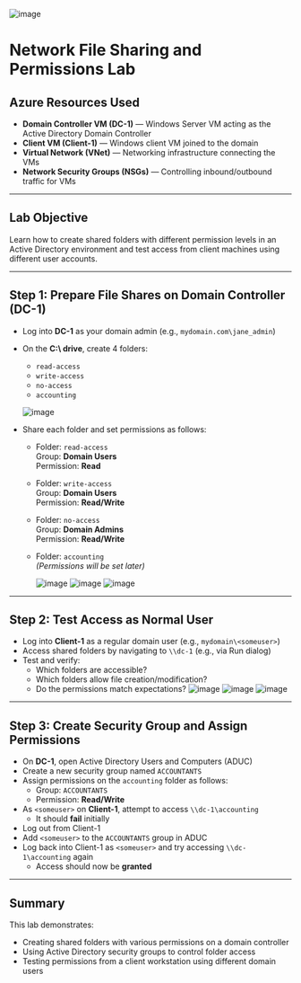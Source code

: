 ![image](https://github.com/user-attachments/assets/883d9ab0-bb49-4d89-ba55-b43123f1ceb3)

# Network File Sharing and Permissions Lab

## Azure Resources Used
- **Domain Controller VM (DC-1)** — Windows Server VM acting as the Active Directory Domain Controller
- **Client VM (Client-1)** — Windows client VM joined to the domain
- **Virtual Network (VNet)** — Networking infrastructure connecting the VMs
- **Network Security Groups (NSGs)** — Controlling inbound/outbound traffic for VMs

---

## Lab Objective
Learn how to create shared folders with different permission levels in an Active Directory environment and test access from client machines using different user accounts.

---

## Step 1: Prepare File Shares on Domain Controller (DC-1)

- Log into **DC-1** as your domain admin (e.g., `mydomain.com\jane_admin`)
- On the **C:\ drive**, create 4 folders:
  - `read-access`
  - `write-access`
  - `no-access`
  - `accounting`
    
  ![image](https://github.com/user-attachments/assets/d9f26d7a-620f-4986-b20b-8b28d4ebefd7)

- Share each folder and set permissions as follows:
  - Folder: `read-access`  
    Group: **Domain Users**  
    Permission: **Read**
  - Folder: `write-access`  
    Group: **Domain Users**  
    Permission: **Read/Write**
  - Folder: `no-access`  
    Group: **Domain Admins**  
    Permission: **Read/Write**
  - Folder: `accounting`  
    *(Permissions will be set later)*

    ![image](https://github.com/user-attachments/assets/6d191dd3-71c7-40e5-abab-bb8bc514f701)
    ![image](https://github.com/user-attachments/assets/05e0e3c8-87a0-4819-b8c4-cadefab9c053)
    ![image](https://github.com/user-attachments/assets/4c9018c5-bbd6-4ddf-bcf4-0e5ac9faacc2)




---

## Step 2: Test Access as Normal User

- Log into **Client-1** as a regular domain user (e.g., `mydomain\<someuser>`)
- Access shared folders by navigating to `\\dc-1` (e.g., via Run dialog)
- Test and verify:
  - Which folders are accessible?
  - Which folders allow file creation/modification?
  - Do the permissions match expectations?
![image](https://github.com/user-attachments/assets/8e376756-83d8-4297-9780-9c255ba98b5e)
![image](https://github.com/user-attachments/assets/13efaf20-8b6a-4d91-9e76-bbe5701876da)
![image](https://github.com/user-attachments/assets/12b4a846-1ea0-4c04-a780-83a25a76ff1d)



---

## Step 3: Create Security Group and Assign Permissions

- On **DC-1**, open Active Directory Users and Computers (ADUC)
- Create a new security group named `ACCOUNTANTS`
- Assign permissions on the `accounting` folder as follows:
  - Group: `ACCOUNTANTS`  
  - Permission: **Read/Write**
- As `<someuser>` on **Client-1**, attempt to access `\\dc-1\accounting`  
  - It should **fail** initially
- Log out from Client-1
- Add `<someuser>` to the `ACCOUNTANTS` group in ADUC
- Log back into Client-1 as `<someuser>` and try accessing `\\dc-1\accounting` again  
  - Access should now be **granted**

---

## Summary

This lab demonstrates:

- Creating shared folders with various permissions on a domain controller
- Using Active Directory security groups to control folder access
- Testing permissions from a client workstation using different domain users
